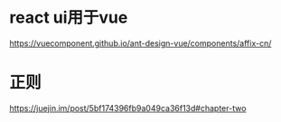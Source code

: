# react ui用于vue
https://vuecomponent.github.io/ant-design-vue/components/affix-cn/

# 正则
https://juejin.im/post/5bf174396fb9a049ca36f13d#chapter-two
